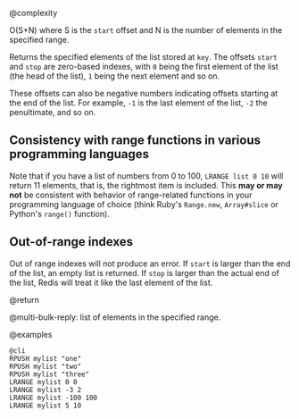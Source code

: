 @complexity

O(S+N) where S is the `start` offset and N is the number of elements in the
specified range.

Returns the specified elements of the list stored at `key`.  The offsets
`start` and `stop` are zero-based indexes, with `0` being the first element of
the list (the head of the list), `1` being the next element and so on.

These offsets can also be negative numbers indicating offsets starting at the
end of the list. For example, `-1` is the last element of the list, `-2` the
penultimate, and so on.

## Consistency with range functions in various programming languages

Note that if you have a list of numbers from 0 to 100, `LRANGE list 0 10` will
return 11 elements, that is, the rightmost item is included. This **may or may
not** be consistent with behavior of range-related functions in your
programming language of choice (think Ruby's `Range.new`, `Array#slice` or
Python's `range()` function).

## Out-of-range indexes

Out of range indexes will not produce an error. If `start` is larger than the
end of the list, an empty list is returned.  If `stop` is
larger than the actual end of the list, Redis will treat it like the last
element of the list.

@return

@multi-bulk-reply: list of elements in the specified range.

@examples

    @cli
    RPUSH mylist "one"
    RPUSH mylist "two"
    RPUSH mylist "three"
    LRANGE mylist 0 0
    LRANGE mylist -3 2
    LRANGE mylist -100 100
    LRANGE mylist 5 10


